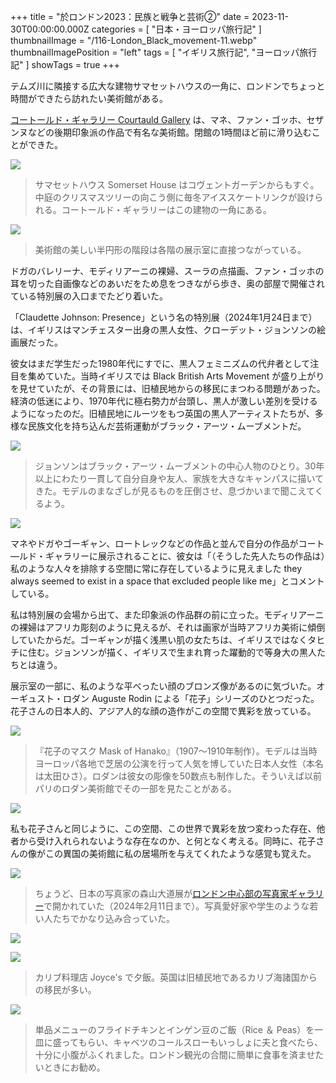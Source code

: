 +++
title = "於ロンドン2023：民族と戦争と芸術②"
date = 2023-11-30T00:00:00.000Z
categories = [ "日本・ヨーロッパ旅行記" ]
thumbnailImage = "/116-London_Black_movement-11.webp"
thumbnailImagePosition = "left"
tags = [ "イギリス旅行記", "ヨーロッパ旅行記" ]
showTags = true
+++

テムズ川に隣接する広大な建物サマセットハウスの一角に、ロンドンでちょっと時間ができたら訪れたい美術館がある。

<!--more-->

[コートールド・ギャラリー Courtauld Gallery](https://courtauld.ac.uk/gallery/) は、マネ、ファン・ゴッホ、セザンヌなどの後期印象派の作品で有名な美術館。閉館の1時間ほど前に滑り込むことができた。

![](/116-London_Black_movement-5.webp)

> サマセットハウス Somerset House はコヴェントガーデンからもすぐ。中庭のクリスマスツリーの向こう側に毎冬アイススケートリンクが設けられる。コートールド・ギャラリーはこの建物の一角にある。

![](/116-London_Black_movement-4.webp)

> 美術館の美しい半円形の階段は各階の展示室に直接つながっている。

ドガのバレリーナ、モディリアーニの裸婦、スーラの点描画、ファン・ゴッホの耳を切った自画像などのあいだをため息をつきながら歩き、奥の部屋で開催されている特別展の入口までたどり着いた。

「Claudette Johnson: Presence」という名の特別展（2024年1月24日まで）は、イギリスはマンチェスター出身の黒人女性、クローデット・ジョンソンの絵画展だった。

彼女はまだ学生だった1980年代にすでに、黒人フェミニズムの代弁者として注目を集めていた。当時イギリスでは Black British Arts Movement が盛り上がりを見せていたが、その背景には、旧植民地からの移民にまつわる問題があった。経済の低迷により、1970年代に極右勢力が台頭し、黒人が激しい差別を受けるようになったのだ。旧植民地にルーツをもつ英国の黒人アーティストたちが、多様な民族文化を持ち込んだ芸術運動がブラック・アーツ・ムーブメントだ。

![](/116-London_Black_movement-11.webp)

> ジョンソンはブラック・アーツ・ムーブメントの中心人物のひとり。30年以上にわたり一貫して自分自身や友人、家族を大きなキャンパスに描いてきた。モデルのまなざしが見るものを圧倒させ、息づかいまで聞こえてくるよう。

![](/116-London_Black_movement-1.webp)

マネやドガやゴーギャン、ロートレックなどの作品と並んで自分の作品がコート―ルド・ギャラリーに展示されることに、彼女は「（そうした先人たちの作品は）私のような人々を排除する空間に常に存在しているように見えました they always seemed to exist in a space that excluded people like me」とコメントしている。

私は特別展の会場から出て、また印象派の作品群の前に立った。モディリアーニの裸婦はアフリカ彫刻のように見えるが、それは画家が当時アフリカ美術に傾倒していたからだ。ゴーギャンが描く浅黒い肌の女たちは、イギリスではなくタヒチに住む。ジョンソンが描く、イギリスで生まれ育った躍動的で等身大の黒人たちとは違う。

展示室の一部に、私のような平べったい顔のブロンズ像があるのに気づいた。オーギュスト・ロダン Auguste Rodin による「花子」シリーズのひとつだった。花子さんの日本人的、アジア人的な顔の造作がこの空間で異彩を放っている。

![](/116-London_Black_movement-10.webp)

> 『花子のマスク Mask of Hanako』（1907～1910年制作）。モデルは当時ヨーロッパ各地で芝居の公演を行って人気を博していた日本人女性（本名は太田ひさ）。ロダンは彼女の彫像を50数点も制作した。そういえば以前パリのロダン美術館でその一部を見たことがある。

![](/116-London_Black_movement-12.webp)

私も花子さんと同じように、この空間、この世界で異彩を放つ変わった存在、他者から受け入れられないような存在なのか、と何となく考える。同時に、花子さんの像がこの異国の美術館に私の居場所を与えてくれたような感覚も覚えた。

![](/116-London_Black_movement-7.webp)

> ちょうど、日本の写真家の森山大道展が[ロンドン中心部の写真家ギャラリー](https://thephotographersgallery.org.uk/)で開かれていた（2024年2月11日まで）。写真愛好家や学生のような若い人たちでかなり込み合っていた。

![](/116-London_Black_movement-6.webp)

![](/116-London_Black_movement-8.webp)

> カリブ料理店 Joyce's で夕飯。英国は旧植民地であるカリブ海諸国からの移民が多い。

![](/116-London_Black_movement-9.webp)

> 単品メニューのフライドチキンとインゲン豆のご飯（Rice ＆ Peas）を一皿に盛ってもらい、キャベツのコールスローもいっしょに夫と食べたら、十分に小腹がふくれました。ロンドン観光の合間に簡単に食事を済ませたいときにお勧め。
